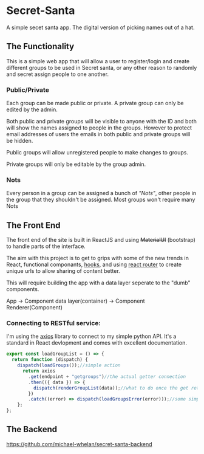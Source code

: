 # Secret-Santa
A simple secet santa app. The digital version of picking names out of a hat.


## The Functionality

This is a simple web app that will allow a user to register/login and create different groups to be used in Secret santa, or any other reason to randomly and secret assign people to one another.

### Public/Private
Each group can be made public or private. A private group can only be edited by the admin. 

Both public and private groups will be visible to anyone with the ID and both will show the names assigned to people in the groups. However to protect email addresses of users the emails in both public and private groups will be hidden.

Public groups will allow unregistered people to make changes to groups. 

Private groups will only be editable by the group admin.


### Nots
Every person in a group can be assigned a bunch of _"Nots"_, other people in the group that they shouldn't be assigned.
Most groups won't require many Nots


## The Front End

The front end of the site is built in ReactJS and using ~~MaterialUI~~ (bootstrap) to handle parts of the interface.

The aim with this project is to get to grips with some of the new trends in React, functional componants, [hooks](https://reactjs.org/docs/hooks-intro.html), and using [react router](https://reacttraining.com/react-router/web/example/basic) to create unique urls to allow sharing of content better.

This will require building the app with a data layer seperate to the "dumb" components.

App -> Component data layer(container) -> Component Renderer(Component)

### Connecting to RESTful service:

I'm using the [axios](https://github.com/axios/axios) library to connect to my simple python API. It's a standard in React devlopment and comes with excellent documentation. 

```javascript
export const loadGroupList = () => {
  return function (dispatch) {
    dispatch(loadGroups());//simple action 
      return axios
        .get(endpoint + "getgroups")//the actual getter connection
        .then(({ data }) => {
          dispatch(renderGroupList(data));//what to do once the get returns (status: 200)
        })
        .catch((error) => dispatch(loadGroupsError(error)));//some simple error handling for the client
    };
};

```

## The Backend

https://github.com/michael-whelan/secret-santa-backend
